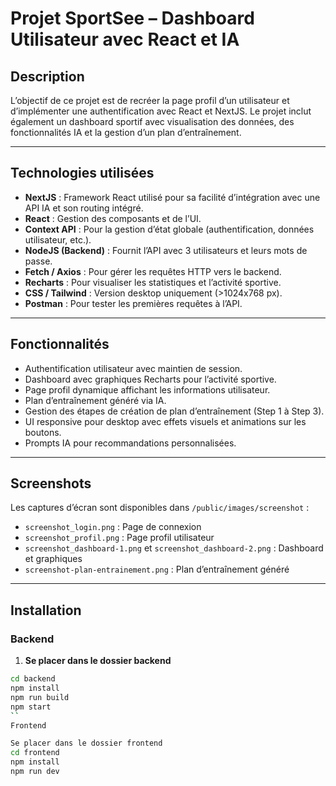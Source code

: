 # Projet SportSee – Dashboard Utilisateur avec React et IA

## Description

L’objectif de ce projet est de recréer la page profil d’un utilisateur et d’implémenter une authentification avec React et NextJS. Le projet inclut également un dashboard sportif avec visualisation des données, des fonctionnalités IA et la gestion d’un plan d’entraînement.

---

## Technologies utilisées

- **NextJS** : Framework React utilisé pour sa facilité d’intégration avec une API IA et son routing intégré.
- **React** : Gestion des composants et de l’UI.
- **Context API** : Pour la gestion d’état globale (authentification, données utilisateur, etc.).
- **NodeJS (Backend)** : Fournit l’API avec 3 utilisateurs et leurs mots de passe.
- **Fetch / Axios** : Pour gérer les requêtes HTTP vers le backend.
- **Recharts** : Pour visualiser les statistiques et l’activité sportive.
- **CSS / Tailwind** : Version desktop uniquement (>1024x768 px).
- **Postman** : Pour tester les premières requêtes à l’API.

---

## Fonctionnalités

- Authentification utilisateur avec maintien de session.
- Dashboard avec graphiques Recharts pour l’activité sportive.
- Page profil dynamique affichant les informations utilisateur.
- Plan d’entraînement généré via IA.
- Gestion des étapes de création de plan d’entraînement (Step 1 à Step 3).
- UI responsive pour desktop avec effets visuels et animations sur les boutons.
- Prompts IA pour recommandations personnalisées.

---

## Screenshots

Les captures d’écran sont disponibles dans `/public/images/screenshot` :

- `screenshot_login.png` : Page de connexion
- `screenshot_profil.png` : Page profil utilisateur
- `screenshot_dashboard-1.png` et `screenshot_dashboard-2.png` : Dashboard et graphiques
- `screenshot-plan-entrainement.png` : Plan d’entraînement généré

---

## Installation

### Backend

1. **Se placer dans le dossier backend**

```bash
cd backend
npm install
npm run build
npm start
``
Frontend

Se placer dans le dossier frontend
cd frontend
npm install
npm run dev
```
